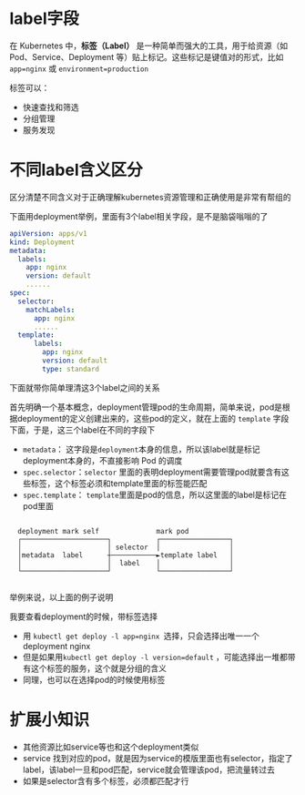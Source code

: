 # label字段

在 Kubernetes 中，**标签（Label）** 是一种简单而强大的工具，用于给资源（如 Pod、Service、Deployment 等）贴上标记。这些标记是键值对的形式，比如 `app=nginx` 或 `environment=production`

标签可以：

- 快速查找和筛选
- 分组管理
- 服务发现

# 不同label含义区分

区分清楚不同含义对于正确理解kubernetes资源管理和正确使用是非常有帮组的

下面用deployment举例，里面有3个label相关字段，是不是脑袋嗡嗡的了

```yaml
apiVersion: apps/v1
kind: Deployment
metadata:
  labels:
    app: nginx
    version: default
    ......
spec:
  selector:
    matchLabels:
      app: nginx
      ......
  template:
      labels:
        app: nginx
        version: default
        type: standard  
```

下面就带你简单理清这3个label之间的关系

首先明确一个基本概念，deployment管理pod的生命周期，简单来说，pod是根据deployment的定义创建出来的，这些pod的定义，就在上面的 `template` 字段下面，于是，这三个label在不同的字段下

- `metadata`： 这字段是`deployment`本身的信息，所以该label就是标记deployment本身的，不直接影响 Pod 的调度
- `spec.selector`：`selector` 里面的表明deployment需要管理pod就要含有这些标签，这个标签必须和template里面的标签能匹配
- `spec.template`： `template`里面是pod的信息，所以这里面的label是标记在pod里面

```
                                                       
  deployment mark self              mark pod             
  ┌─────────────────────┐           ┌─────────────────┐  
  │                     │ selector  │                 │  
  │metadata  label      ┼───────────►template label   │  
  │                     │  label    │                 │  
  └─────────────────────┘           └─────────────────┘  
                                           
```

举例来说，以上面的例子说明

我要查看deployment的时候，带标签选择

- 用 `kubectl get deploy -l app=nginx `选择，只会选择出唯一一个deployment nginx
- 但是如果用`kubectl get deploy -l version=default` ，可能选择出一堆都带有这个标签的服务，这个就是分组的含义
- 同理，也可以在选择pod的时候使用标签

# 扩展小知识

- 其他资源比如service等也和这个deployment类似
- service 找到对应的pod，就是因为service的模版里面也有selector，指定了label，该label一旦和pod匹配，service就会管理该pod，把流量转过去
- 如果是selector含有多个标签，必须都匹配才行





